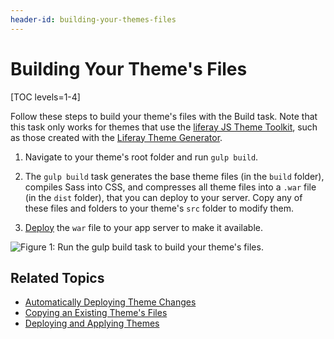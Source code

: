 ```yaml
---
header-id: building-your-themes-files
---
```


# Building Your Theme's Files

[TOC levels=1-4]

Follow these steps to build your theme's files with the Build task. Note that 
this task only works for themes that use the 
[liferay JS Theme Toolkit](https://github.com/liferay/liferay-themes-sdk/tree/master/packages), 
such as those created with the 
[Liferay Theme Generator](/docs/7-2/reference/-/knowledge_base/r/installing-the-theme-generator-and-creating-a-theme).

1.  Navigate to your theme's root folder and run `gulp build`.

2.  The `gulp build` task generates the base theme files (in the `build` folder), 
    compiles Sass into CSS, and compresses all theme files into a `.war` file 
    (in the `dist` folder), that you can deploy to your server. Copy any of 
    these files and folders to your theme's `src` folder to modify them. 

3.  [Deploy](/docs/7-2/frameworks/-/knowledge_base/f/deploying-and-applying-your-theme) 
    the `war` file to your app server to make it available.
    
![Figure 1: Run the `gulp build` task to build your theme's files.](../../../../images/theme-dev-building-themes-gulp-build.png)

## Related Topics

- [Automatically Deploying Theme Changes](/docs/7-2/frameworks/-/knowledge_base/f/automatically-deploying-theme-changes)
- [Copying an Existing Theme's Files](/docs/7-2/frameworks/-/knowledge_base/f/copying-an-existing-themes-files)
- [Deploying and Applying Themes](/docs/7-2/frameworks/-/knowledge_base/f/deploying-and-applying-your-theme)
